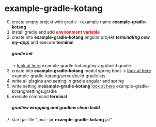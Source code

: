 # example-gradle-kotang
0) create empty projekt with gradle ->example name <b>example-gradle-kotang</b>
1) install gradle and add <b style="color:red;">environment variable</b>
2) create into <b>example-gradle-kotang</b>  angular projekt <i><b>terminal(ng new my-app)</b></i> and execute <b>terminal</b> <h5>gradle init</h5> -> <a href="https://github.com/Sveticov/example-gradle-kotang/blob/master/my-app/build.gradle"> look at here</a> example-gradle-kotang/my-app/build.gradle
3) create into <b>example-gradle-kotang</b>  modul spring boot -> <a href="https://github.com/Sveticov/example-gradle-kotang/blob/master/server/build.gradle.kts"> look at here</a> example-gradle-kotang/server/build.gradle.kts
4) write all plagins and setting in gradle angular and spring
5) write setting in<b>example-gradle-kotang</b>  <a href="https://github.com/Sveticov/example-gradle-kotang/blob/master/settings.gradle"> look at here</a> example-gradle-kotang/settings.gradle
6) execute command <b>terminal</b> <h5>gradlew wrapping and gradlew clean build</h5>
7) start jar file "java -jar <b>example-gradle-kotang</b>.jar"
